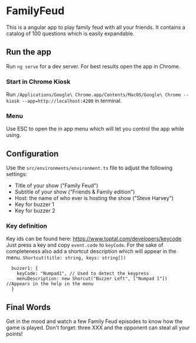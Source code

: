 # FamilyFeud
This is a angular app to play family feud with all your friends.
It contains a catalog of 100 questions which is easily expandable.

## Run the app
Run `ng serve` for a dev server.
For best results open the app in Chrome.

### Start in Chrome Kiosk
Run `/Applications/Google\ Chrome.app/Contents/MacOS/Google\ Chrome --kiosk --app=http://localhost:4200` in terminal.

### Menu
Use ESC to open the in app menu which will let you control the app while using.

## Configuration
Use the `src/environments/environment.ts` file to adjust the following settings:
* Title of your show ("Family Feud")
* Subtitle of your show ("Friends & Family edition")
* Host: the name of who ever is hosting the show ("Steve Harvey")
* Key for buzzer 1
* Key for buzzer 2

### Key definition
Key ids can be found here:
https://www.toptal.com/developers/keycode 
Just press a key and copy `event.code` to `keyCode`.
For the sake of completeness also add a shortcut description which will appear in the menu.
`Shortcut(title: string, keys: string[])`

```
  buzzer1: {
    keyCode: "Numpad1", // Used to detect the keypress
    menuDescription: new Shorcut("Buzzer Left", ["Numpad 1"]) //Appears in the help in the menu
  }
```

## Final Words
Get in the mood and watch a few Family Feud episodes to know how the game is played.
Don't forget: three XXX and the opponent can steal all your points!
